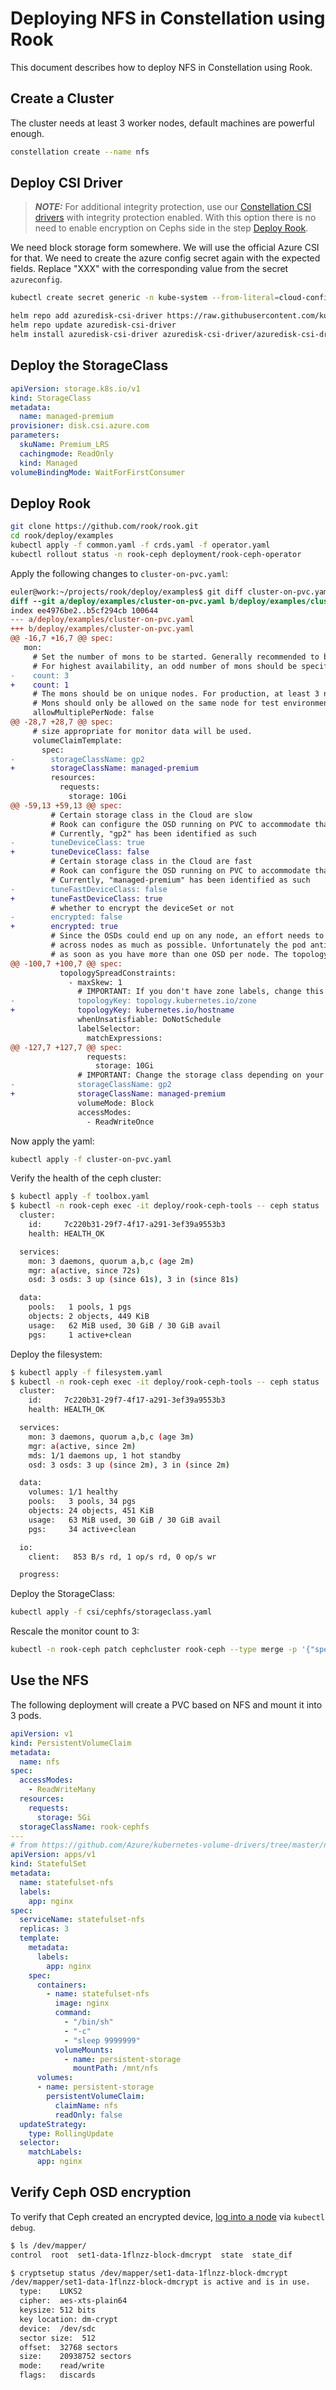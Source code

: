 # Deploying NFS in Constellation using Rook

This document describes how to deploy NFS in Constellation using Rook.

## Create a Cluster

The cluster needs at least 3 worker nodes, default machines are powerful enough.

```bash
constellation create --name nfs
```

## Deploy CSI Driver

> **_NOTE:_**  For additional integrity protection, use our [Constellation CSI drivers](https://docs.edgeless.systems/constellation/workflows/storage) with integrity protection enabled. With this option there is no need to enable encryption on Cephs side in the step [Deploy Rook](#deploy-rook).

We need block storage form somewhere. We will use the official Azure CSI for that. We need to create the azure config secret again with the expected fields. Replace "XXX" with the corresponding value from the secret `azureconfig`.

```bash
kubectl create secret generic -n kube-system --from-literal=cloud-config='{"cloud":"AzurePublicCloud","useInstanceMetadata":true,"vmType":"vmss","tenantId":"XXX","subscriptionId":"XXX","resourceGroup":"XXX","location":"XXX"}' azure-config

helm repo add azuredisk-csi-driver https://raw.githubusercontent.com/kubernetes-sigs/azuredisk-csi-driver/master/charts
helm repo update azuredisk-csi-driver
helm install azuredisk-csi-driver azuredisk-csi-driver/azuredisk-csi-driver --namespace kube-system --set linux.distro=fedora --set controller.cloudConfigSecretName=azure-config --set node.cloudConfigSecretName=azure-config
```

## Deploy the StorageClass

```yaml
apiVersion: storage.k8s.io/v1
kind: StorageClass
metadata:
  name: managed-premium
provisioner: disk.csi.azure.com
parameters:
  skuName: Premium_LRS
  cachingmode: ReadOnly
  kind: Managed
volumeBindingMode: WaitForFirstConsumer
```

## Deploy Rook

```bash
git clone https://github.com/rook/rook.git
cd rook/deploy/examples
kubectl apply -f common.yaml -f crds.yaml -f operator.yaml
kubectl rollout status -n rook-ceph deployment/rook-ceph-operator
```

Apply the following changes to `cluster-on-pvc.yaml`:

```diff
euler@work:~/projects/rook/deploy/examples$ git diff cluster-on-pvc.yaml
diff --git a/deploy/examples/cluster-on-pvc.yaml b/deploy/examples/cluster-on-pvc.yaml
index ee4976be2..b5cf294cb 100644
--- a/deploy/examples/cluster-on-pvc.yaml
+++ b/deploy/examples/cluster-on-pvc.yaml
@@ -16,7 +16,7 @@ spec:
   mon:
     # Set the number of mons to be started. Generally recommended to be 3.
     # For highest availability, an odd number of mons should be specified.
-    count: 3
+    count: 1
     # The mons should be on unique nodes. For production, at least 3 nodes are recommended for this reason.
     # Mons should only be allowed on the same node for test environments where data loss is acceptable.
     allowMultiplePerNode: false
@@ -28,7 +28,7 @@ spec:
     # size appropriate for monitor data will be used.
     volumeClaimTemplate:
       spec:
-        storageClassName: gp2
+        storageClassName: managed-premium
         resources:
           requests:
             storage: 10Gi
@@ -59,13 +59,13 @@ spec:
         # Certain storage class in the Cloud are slow
         # Rook can configure the OSD running on PVC to accommodate that by tuning some of the Ceph internal
         # Currently, "gp2" has been identified as such
-        tuneDeviceClass: true
+        tuneDeviceClass: false
         # Certain storage class in the Cloud are fast
         # Rook can configure the OSD running on PVC to accommodate that by tuning some of the Ceph internal
         # Currently, "managed-premium" has been identified as such
-        tuneFastDeviceClass: false
+        tuneFastDeviceClass: true
         # whether to encrypt the deviceSet or not
-        encrypted: false
+        encrypted: true
         # Since the OSDs could end up on any node, an effort needs to be made to spread the OSDs
         # across nodes as much as possible. Unfortunately the pod anti-affinity breaks down
         # as soon as you have more than one OSD per node. The topology spread constraints will
@@ -100,7 +100,7 @@ spec:
           topologySpreadConstraints:
             - maxSkew: 1
               # IMPORTANT: If you don't have zone labels, change this to another key such as kubernetes.io/hostname
-              topologyKey: topology.kubernetes.io/zone
+              topologyKey: kubernetes.io/hostname
               whenUnsatisfiable: DoNotSchedule
               labelSelector:
                 matchExpressions:
@@ -127,7 +127,7 @@ spec:
                 requests:
                   storage: 10Gi
               # IMPORTANT: Change the storage class depending on your environment
-              storageClassName: gp2
+              storageClassName: managed-premium
               volumeMode: Block
               accessModes:
                 - ReadWriteOnce
```

Now apply the yaml:

```bash
kubectl apply -f cluster-on-pvc.yaml
```

Verify the health of the ceph cluster:

```bash
$ kubectl apply -f toolbox.yaml
$ kubectl -n rook-ceph exec -it deploy/rook-ceph-tools -- ceph status
  cluster:
    id:     7c220b31-29f7-4f17-a291-3ef39a9553b3
    health: HEALTH_OK

  services:
    mon: 3 daemons, quorum a,b,c (age 2m)
    mgr: a(active, since 72s)
    osd: 3 osds: 3 up (since 61s), 3 in (since 81s)

  data:
    pools:   1 pools, 1 pgs
    objects: 2 objects, 449 KiB
    usage:   62 MiB used, 30 GiB / 30 GiB avail
    pgs:     1 active+clean
```

Deploy the filesystem:

```bash
$ kubectl apply -f filesystem.yaml
$ kubectl -n rook-ceph exec -it deploy/rook-ceph-tools -- ceph status
  cluster:
    id:     7c220b31-29f7-4f17-a291-3ef39a9553b3
    health: HEALTH_OK

  services:
    mon: 3 daemons, quorum a,b,c (age 3m)
    mgr: a(active, since 2m)
    mds: 1/1 daemons up, 1 hot standby
    osd: 3 osds: 3 up (since 2m), 3 in (since 2m)

  data:
    volumes: 1/1 healthy
    pools:   3 pools, 34 pgs
    objects: 24 objects, 451 KiB
    usage:   63 MiB used, 30 GiB / 30 GiB avail
    pgs:     34 active+clean

  io:
    client:   853 B/s rd, 1 op/s rd, 0 op/s wr

  progress:
```

Deploy the StorageClass:

```bash
kubectl apply -f csi/cephfs/storageclass.yaml
```

Rescale the monitor count to 3:

```bash
kubectl -n rook-ceph patch cephcluster rook-ceph --type merge -p '{"spec":{"mon":{"count":3}}}'
```

## Use the NFS

The following deployment will create a PVC based on NFS and mount it into 3 pods.

```yaml
apiVersion: v1
kind: PersistentVolumeClaim
metadata:
  name: nfs
spec:
  accessModes:
    - ReadWriteMany
  resources:
    requests:
      storage: 5Gi
  storageClassName: rook-cephfs
---
# from https://github.com/Azure/kubernetes-volume-drivers/tree/master/nfs
apiVersion: apps/v1
kind: StatefulSet
metadata:
  name: statefulset-nfs
  labels:
    app: nginx
spec:
  serviceName: statefulset-nfs
  replicas: 3
  template:
    metadata:
      labels:
        app: nginx
    spec:
      containers:
        - name: statefulset-nfs
          image: nginx
          command:
            - "/bin/sh"
            - "-c"
            - "sleep 9999999"
          volumeMounts:
            - name: persistent-storage
              mountPath: /mnt/nfs
      volumes:
      - name: persistent-storage
        persistentVolumeClaim:
          claimName: nfs
          readOnly: false
  updateStrategy:
    type: RollingUpdate
  selector:
    matchLabels:
      app: nginx
```

## Verify Ceph OSD encryption

To verify that Ceph created an encrypted device, [log into a node](https://kubernetes.io/docs/tasks/debug/debug-application/debug-running-pod/#ephemeral-container) via `kubectl debug`.

```bash
$ ls /dev/mapper/
control  root  set1-data-1flnzz-block-dmcrypt  state  state_dif

$ cryptsetup status /dev/mapper/set1-data-1flnzz-block-dmcrypt
/dev/mapper/set1-data-1flnzz-block-dmcrypt is active and is in use.
  type:    LUKS2
  cipher:  aes-xts-plain64
  keysize: 512 bits
  key location: dm-crypt
  device:  /dev/sdc
  sector size:  512
  offset:  32768 sectors
  size:    20938752 sectors
  mode:    read/write
  flags:   discards
```
